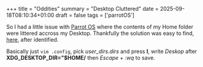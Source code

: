 +++
title = "Oddities"
summary = "Desktop Cluttered"
date = 2025-09-18T08:10:34+01:00
draft = false
tags = ['parrotOS']

So I had a little issue with [Parrot OS](https://www.parrotsec.org/) where the contents of my Home folder were littered accross my Desktop.
Thankfully the solution was easy to find, [here](forums.linuxmint.com/viewtopic.php?t=222560), after identified.

Basically just `vim .config`, pick *user_dirs.dirs* and press **I**, write *Deskop* after **XDG_DESKTOP_DIR="$HOME/** then  *Escape* + *:wq* to save.
